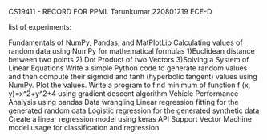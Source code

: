 CS19411 - RECORD FOR PPML Tarunkumar 220801219 ECE-D

list of experiments:

Fundamentals of NumPy, Pandas, and MatPlotLib
Calculating values of random data using NumPy for mathematical formulas 1)Euclidean distance between two points 2) Dot Product of two Vectors 3)Solving a System of Linear Equations
Write a simple Python code to generate random values and then compute their sigmoid and tanh (hyperbolic tangent) values using NumPy. Plot the values.
Write a program to find minimum of function f (x, y)=x^2+y^2+4 using gradient descent algorithm
Vehicle Performance Analysis using pandas
Data wrangling
Linear regression fitting for the generated random data
Logistic regression for the generated synthetic data
Create a linear regression model using keras API
Support Vector Machine model usage for classification and regression
